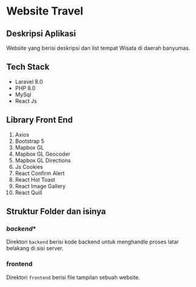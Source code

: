 # Website Travel

## Deskripsi Aplikasi
Website yang berisi deskripsi dan list tempat Wisata di daerah banyumas.

## Tech Stack
- Laravel 8.0
- PHP 8.0
- MySql
- React Js

## Library Front End
1. Axios
2. Bootstrap 5
3. Mapbox GL
4. Mapbox GL Geocoder
5. Mapbox GL Directions
6. Js Cookies
7. React Confirm Alert
8. React Hot Toast
9. React Image Gallery
10. React Quill

## Struktur Folder dan isinya

### *backend** 
Direktori `backend` berisi kode backend untuk menghandle proses latar belakang di sisi server.

### **frontend** 
Direktori `frontend` berisi file tampilan sebuah website.

